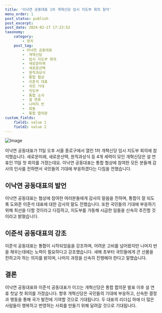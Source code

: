 ```yaml
---
title: '이낙연 공동대표 1차 개혁신당 임시 지도부 회의 참석'
menu_order: 1
post_status: publish
post_excerpt: 
post_date: 2024-02-17 17:23:52
taxonomy:
    category:
        - 정치
    post_tag:
        - 이낙연 공동대표
        -  개혁신당
        -  임시 지도부 회의
        -  새로운미래
        -  새로운선택
        -  원칙과상식
        -  통합 협상
        -  이준석 대표
        -  국민 기대
        -  지도부
        -  통합 소식
        -  설 연휴
        -  나머지 반
        -  회동
        -  통합 합의문
custom_fields:
    field1: value 1
    field2: value 2
---
```


![Image](https://imgnews.pstatic.net/image/001/2024/02/11/PYH2024021102630001300_P4_20240211183504138.jpg?type=w647)

이낙연 공동대표가 11일 오후 서울 종로구에서 열린 1차 개혁신당 임시 지도부 회의에 참석했습니다. 새로운미래, 새로운선택, 원칙과상식 등 4개 세력이 모인 개혁신당은 설 연휴인 11일 첫 회의를 가졌는데요. 이낙연 공동대표는 통합 협상에 참여한 모든 분들께 감사의 인사를 전하면서 국민들의 기대에 부응하겠다는 다짐을 전했습니다. 
## 이낙연 공동대표의 발언
이낙연 공동대표는 협상에 참여한 여러분들에게 감사의 말씀을 전하며, 통합이 잘 되도록 도와준 이준석 대표에 대한 감사의 말도 전했습니다. 또한 국민들의 기대에 부응하기 위해 최선을 다할 것이라고 다짐하고, 지도부를 가동해 시급한 일들을 신속히 추진할 것이라고 밝혔습니다.
## 이준석 공동대표의 강조
이준석 공동대표는 통합이 시작되었음을 강조하며, 어려운 고비를 넘어왔지만 나머지 반을 채우는데에는 노력이 필요하다고 강조했습니다. 새해 초부터 국민들에게 큰 선물을 전하고자 하는 의지를 밝히며, 나머지 과정을 신속히 진행해야 한다고 말했습니다.
## 결론
이낙연 공동대표와 이준석 공동대표가 이끄는 개혁신당은 통합 합의문 발표 이후 설 연휴 첫날 첫 회의를 가졌습니다. 향후 개혁신당은 국민들의 기대에 부응하고, 신속한 결정과 행동을 통해 국가 발전에 기여할 것으로 기대됩니다. 두 대표의 리더십 하에 더 많은 사람들이 행복하고 번영하는 사회를 만들기 위해 달려갈 것으로 기대됩니다.
